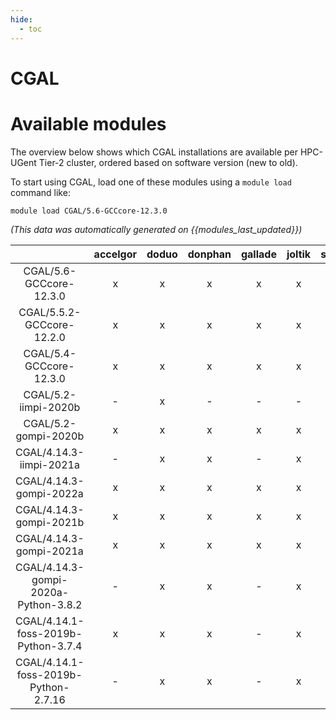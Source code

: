 ```yaml
---
hide:
  - toc
---
```


CGAL
====

# Available modules


The overview below shows which CGAL installations are available per HPC-UGent Tier-2 cluster, ordered based on software version (new to old).

To start using CGAL, load one of these modules using a `module load` command like:

```shell
module load CGAL/5.6-GCCcore-12.3.0
```

*(This data was automatically generated on {{modules_last_updated}})*  

| |accelgor|doduo|donphan|gallade|joltik|shinx|skitty|
| :---: | :---: | :---: | :---: | :---: | :---: | :---: | :---: |
|CGAL/5.6-GCCcore-12.3.0|x|x|x|x|x|x|x|
|CGAL/5.5.2-GCCcore-12.2.0|x|x|x|x|x|-|x|
|CGAL/5.4-GCCcore-12.3.0|x|x|x|x|x|x|x|
|CGAL/5.2-iimpi-2020b|-|x|-|-|-|-|-|
|CGAL/5.2-gompi-2020b|x|x|x|x|x|-|x|
|CGAL/4.14.3-iimpi-2021a|-|x|x|-|x|-|x|
|CGAL/4.14.3-gompi-2022a|x|x|x|x|x|-|x|
|CGAL/4.14.3-gompi-2021b|x|x|x|x|x|-|x|
|CGAL/4.14.3-gompi-2021a|x|x|x|x|x|-|x|
|CGAL/4.14.3-gompi-2020a-Python-3.8.2|-|x|x|-|x|-|x|
|CGAL/4.14.1-foss-2019b-Python-3.7.4|x|x|x|-|x|-|x|
|CGAL/4.14.1-foss-2019b-Python-2.7.16|-|x|x|-|x|-|x|
